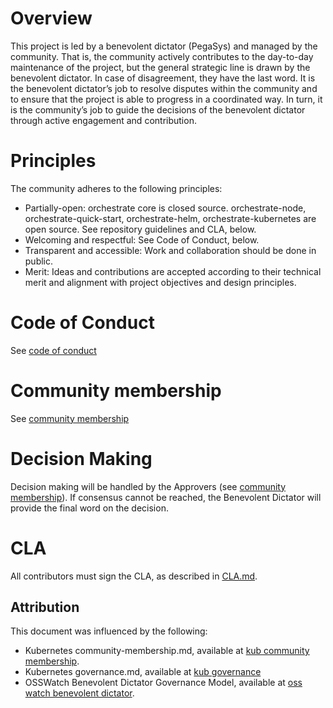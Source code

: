 # Overview

This project is led by a benevolent dictator (PegaSys) and managed by the community. That is, the community actively contributes to the day-to-day maintenance of the project, but the general strategic line is drawn by the benevolent dictator. In case of disagreement, they have the last word. It is the benevolent dictator’s job to resolve disputes within the community and to ensure that the project is able to progress in a coordinated way. In turn, it is the community’s job to guide the decisions of the benevolent dictator through active engagement and contribution.

# Principles

The community adheres to the following principles:

- Partially-open: orchestrate core is closed source. orchestrate-node, orchestrate-quick-start, orchestrate-helm, orchestrate-kubernetes are open source. See repository guidelines and CLA, below.
- Welcoming and respectful: See Code of Conduct, below.
- Transparent and accessible: Work and collaboration should be done in public.
- Merit: Ideas and contributions are accepted according to their technical merit and alignment with project objectives and design principles.

# Code of Conduct

See [code of conduct]

# Community membership

See [community membership]

# Decision Making

Decision making will be handled by the Approvers (see [community membership]). If consensus cannot be reached, the Benevolent Dictator will provide the final word on the decision.

# CLA

All contributors must sign the CLA, as described in [CLA.md].

## Attribution

This document was influenced by the following:

- Kubernetes community-membership.md, available at [kub community membership].
- Kubernetes governance.md, available at [kub governance]
- OSSWatch Benevolent Dictator Governance Model, available at [oss watch benevolent dictator].

[cla.md]: /CLA.md
[community membership]: /community-membership.md
[code of conduct]: /CODE-OF-CONDUCT.md
[oss watch benevolent dictator]: http://oss-watch.ac.uk/resources/benevolentdictatorgovernancemodel
[kub community membership]: https://raw.githubusercontent.com/kubernetes/community/master/community-membership.md
[kub governance]: https://github.com/kubernetes/community/blob/master/governance.md
